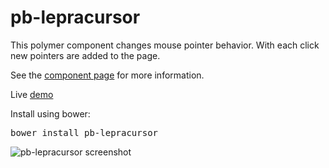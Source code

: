 pb-lepracursor
================

This polymer component changes mouse pointer behavior. With each click new pointers are added to the page.

See the [component page](http://sepans.github.io/pb-lepracursor) for more information.

Live [demo](http://sepans.github.io/pb-lepracursor/components/pb-lepracursor/demo.html)

Install using bower: 
<pre>bower install pb-lepracursor</pre>

![pb-lepracursor screenshot](http://sepans.github.io/pb-lepracursor/components/pb-lepracursor/preview.png)
